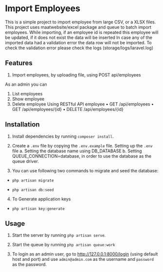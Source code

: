 # Import Employees

This is a simple project to import employee from large CSV, or a XLSX files. This project uses maatwebsite/excel package and queue to batch import employees.
While importing, if an employee id is repeated this employee will be updated, if it does not exist the data will be inserted
In case any of the imported data had a validation error the data row will not be imported. To check the validation error please check the logs (storage/logs/laravel.log)

## Features

1. Import employees, by uploading file, using POST api/employees

As an admin you can

1. List employees
2. Show employee
3. Delete employee
   Using RESTful API employee
   • GET /api/employees
   • GET /api/employees/{id}
   • DELETE /api/employees/{id}

## Installation

1. Install dependencies by running `composer install`.

2. Create a `.env` file by copying the `.env.example` file.
   Setting up the `.env` file
   a. Setting the database name using DB_DATABASE
   b. Setting QUEUE_CONNECTION=database, in order to use the database as the queue driver.

3. You can use following two commands to migrate and seed the database:

-   `php artisan migrate`

-   `php artisan db:seed`

4. To Generate application keys

-   `php artisan key:generate`

## Usage

1. Start the server by running `php artisan serve`.

2. Start the queue by running `php artisan queue:work`

3. To login as an admin user, go to http://127.0.0.1:8000/login (using default host and port) and use `admin@admin.com` as the username and `password` as the password.
